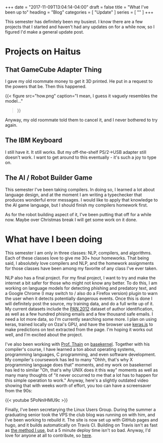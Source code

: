 +++
date = "2017-11-09T13:04:14-04:00"
draft = false
title = "What I've been up to"
heading = "Blog"
categories = [ "Update" ]
series = [ "" ]
+++

This semester has definitely been my busiest. I know there are a few projects that I started and haven't had any updates
on for a while now, so I figured I'd make a general update post.

Projects on Haitus
==================

That GameCube Adapter Thing
---------------------------

I gave my old roommate money to get it 3D printed. He put in a request to the powers that be.
Then this happened.

{{< figure src="how.png" 
	   caption="I mean, I guess it vaguely resembles the model..."
>}}

Anyway, my old roommate told them to cancel it, and I never bothered to try again.

The IBM Keyboard
----------------

I still have it. It still works. But my off-the-shelf PS/2-\>USB adapter still doesn't work. I want to get around to this
eventually - it's such a joy to type on.

The AI / Robot Builder Game
---------------------------

This semester I've been taking compilers. In doing so, I learned a lot about language design, and at the moment I am writing
a typechecker that produces wonderful error messages. I would like to apply that knowledge to the AI game language, but I should
finish my compilers homework first.

As for the robot building aspect of it, I've been putting that off for a while now. Maybe over Christmas break I will get
some work on it done.

What have I been doing
======================

This semester I am only in three classes: NLP, compilers, and algorithms.
Each of these classes love to give me 30+ hour homeworks. That being said, I absolutely love compilers and NLP,
and the homework assignments for those classes have been among my favorite of any class I've ever taken.

NLP also has a final project. For my final project, I want to try and make the internet a bit safer for those who might not know any
better. To do this, I am working on language models for detecting phishing and predatory text, and a Google Chrome (I may switch to / 
also do a Firefox version) plugin to warn the user when it detects potentially dangerous events. Once this is done I will
definitely post the source, my training data, and do a full write up of it. My current datasets include the [PAN 2012](http://pan.webis.de/clef12/pan12-web/author-identification.html) dataset of author identification,
as well as a few hundred phising emails and a few thousand safe emails. I need a lot more data, so I'm currently searching some more.
I plan on using keras, trained locally on Ozai's GPU, and have the browser use [keras.js](https://github.com/transcranial/keras-js)
to make predictions on text extracted from the page. I'm hoping it works out well, and I'm excited about the project.

I've also been working with [Prof. Thain](https://www3.nd.edu/~dthain/) on [basekernel](https://github.com/dthain/basekernel).
Together with his compiler's course, I have learned a ton about operating systems, programming languages, C programming, and
even software development. My compiler's coursework has led to many "Ohhh, that's why X programming language does that" moments,
and my work on basekernel has led to similar "Oh, that's why UNIX does it this way" moments as well as many many thoughts of
"it never occurred to me that a lot has to happen for this simple operation to work." Anyway, here's a slightly outdated
video showing that with weeks worth of effort, you too can have a screensaver from the 90s:

{{< youtube 5PoNnlHMU9c >}}

Finally, I've been secretarying the Linux Users Group. During the summer a graduating senior took the VPS the club blog
was running on with him, and I've been working to rebuild it. The site is now set up with GitHub pages and hugo,
and it builds automatically on Travis CI. Building on Travis isn't as fast as [the method I use](https://johnwesthoff.com/projects/autobuild/), but a 5 minute deploy time isn't so bad. Anyway, I'd love for anyone at all to contribute, so
[here](http://ndlug.org/post/contributing/).
